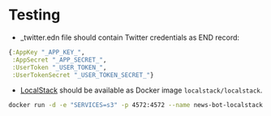 
# Testing

* _twitter.edn file should contain Twitter credentials as END record:
```clojure
{:AppKey "_APP_KEY_",
 :AppSecret "_APP_SECRET_",
 :UserToken "_USER_TOKEN_",
 :UserTokenSecret "_USER_TOKEN_SECRET_"}
```

* [LocalStack](https://localstack.cloud/) should be available as Docker image `localstack/localstack`.
```bash
docker run -d -e "SERVICES=s3" -p 4572:4572 --name news-bot-localstack localstack/localstack
```
